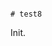                                                                                                                                                                                                                                                                                                                                                                                                                                      # test8

Init.
